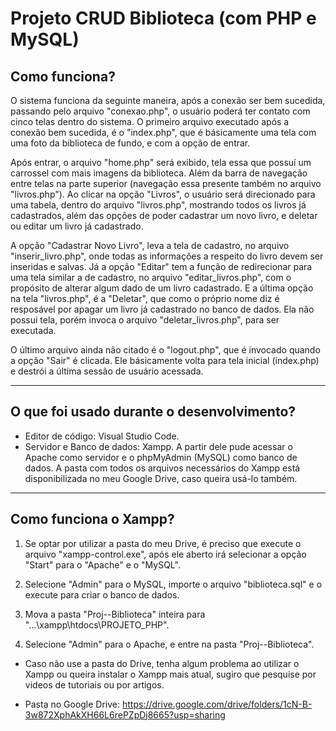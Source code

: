 # Projeto CRUD Biblioteca (com PHP e MySQL)

## Como funciona? 

O sistema funciona da seguinte maneira, após a conexão ser bem sucedida, passando pelo arquivo "conexao.php", o usuário poderá ter contato com cinco telas dentro do sistema. O primeiro arquivo executado após a conexão bem sucedida, é o "index.php", que é básicamente uma tela com uma foto da biblioteca de fundo, e com a opção de entrar.

Após entrar, o arquivo "home.php" será exibido, tela essa que possuí um carrossel com mais imagens da biblioteca. Além da barra de navegação entre telas na parte superior (navegação essa presente também no arquivo "livros.php"). Ao clicar na opção "Livros", o usuário será direcionado para uma tabela, dentro do arquivo "livros.php", mostrando todos os livros já cadastrados, além das opções de poder cadastrar um novo livro, e deletar ou editar um livro já cadastrado. 

A opção "Cadastrar Novo Livro", leva a tela de cadastro, no arquivo "inserir_livro.php", onde todas as informações a respeito do livro devem ser inseridas e salvas. Já a opção "Editar" tem a função de redirecionar para uma tela similar a de cadastro, no arquivo "editar_livros.php", com o propósito de alterar algum dado de um livro cadastrado. E a última opção na tela "livros.php", é a "Deletar", que como o próprio nome diz é resposável por apagar um livro já cadastrado no banco de dados. Ela não possui tela, porém invoca o arquivo "deletar_livros.php", para ser executada. 

O último arquivo ainda não citado é o "logout.php", que é invocado quando a opção "Sair" é clicada. Ele básicamente volta para tela inicial (index.php) e destrói a última sessão de usuário acessada. 

----

## O que foi usado durante o desenvolvimento?


- Editor de código: Visual Studio Code.
- Servidor e Banco de dados: Xampp. A partir dele pude acessar o Apache como servidor e o phpMyAdmin (MySQL) como banco de dados. A pasta com todos os arquivos necessários do Xampp está disponibilizada no meu Google Drive, caso queira usá-lo também. 

----

## Como funciona o Xampp? 

1. Se optar por utilizar a pasta do meu Drive, é preciso que execute o arquivo "xampp-control.exe", após ele aberto irá selecionar a opção "Start" para o "Apache" e o "MySQL". 

2. Selecione "Admin" para o MySQL, importe o arquivo "biblioteca.sql" e o execute para criar o banco de dados. 

3. Mova a pasta "Proj--Biblioteca" inteira para "...\xampp\htdocs\PROJETO_PHP".

4. Selecione "Admin" para o Apache, e entre na pasta "Proj--Biblioteca". 

- Caso não use a pasta do Drive, tenha algum problema ao utilizar o Xampp ou queira instalar o Xampp mais atual, sugiro que pesquise por videos de tutoriais ou por artigos.

- Pasta no Google Drive: https://drive.google.com/drive/folders/1cN-B-3w872XphAkXH66L6rePZpDj8665?usp=sharing